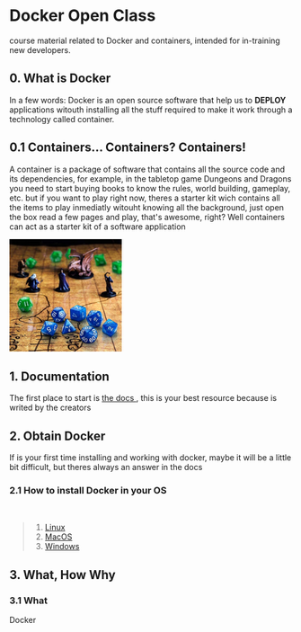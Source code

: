 # Docker Open Class

course material related to Docker and containers, intended for in-training new developers.
## 0. What is Docker
In a few words: Docker is an open source software that help us to **DEPLOY** applications witouth installing all the stuff required to make it work through a technology called container. 
## 0.1 Containers... Containers? Containers!
A container is a package of software that contains all the source code and its dependencies, for example, in the tabletop game Dungeons and Dragons you need to start buying books to know the rules, world building, gameplay, etc. but if you want to play right now, theres a starter kit wich contains all the items to play inmediatly witouht knowing all the background, just open the box read a few pages and play, that's awesome, right? Well containers can act as a starter kit of a software application

<img src="img/../imgs/dnd.jpg" alt="just works" width="200">

## 1. Documentation
The first place to start is <a href="https://docs.docker.com/"> the docs </a>, this is your best resource because is writed by the creators 

## 2. Obtain Docker
If is your first time installing and working with docker, maybe it will be a little bit difficult, but theres always an answer in the docs 
### 2.1 How to install Docker in your OS

<br>

>1. <a href = "https://docs.docker.com/desktop/install/linux-install/"> Linux </a>
>2.  <a href="https://docs.docker.com/desktop/install/mac-install/">MacOS</a>
>3. <a href="https://docs.docker.com/desktop/install/windows-install/">Windows</a>


## 3. What, How Why
### 3.1 What
Docker